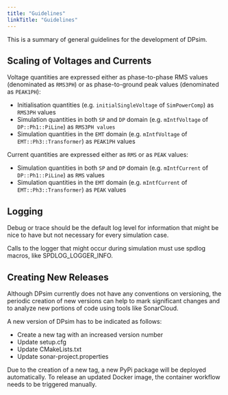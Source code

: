 ```yaml
---
title: "Guidelines"
linkTitle: "Guidelines"
---
```


This is a summary of general guidelines for the development of DPsim.

## Scaling of Voltages and Currents

Voltage quantities are expressed either as phase-to-phase RMS values (denominated as `RMS3PH`) or as phase-to-ground peak values (denominated as `PEAK1PH`):

- Initialisation quantities (e.g. `initialSingleVoltage` of `SimPowerComp`) as `RMS3PH` values
- Simulation quantities in both `SP` and `DP` domain (e.g. `mIntfVoltage` of `DP::Ph1::PiLine`) as `RMS3PH values`
- Simulation quantities in the `EMT` domain (e.g. `mIntfVoltage` of `EMT::Ph3::Transformer`) as `PEAK1PH` values

Current quantities are expressed either as `RMS` or as `PEAK` values:

- Simulation quantities in both `SP` and `DP` domain (e.g. `mIntfCurrent` of `DP::Ph1::PiLine`) as `RMS` values
- Simulation quantities in the `EMT` domain (e.g. `mIntfCurrent` of `EMT::Ph3::Transformer`) as `PEAK` values


## Logging

Debug or trace should be the default log level for information that might be nice to have but not necessary for every simulation case.

Calls to the logger that might occur during simulation must use spdlog macros, like SPDLOG_LOGGER_INFO.

## Creating New Releases

Although DPsim currently does not have any conventions on versioning, the periodic creation of
new versions can help to mark significant changes and to analyze new portions of code using tools like SonarCloud.

A new version of DPsim has to be indicated as follows:
- Create a new tag with an increased version number
- Update setup.cfg
- Update CMakeLists.txt
- Update sonar-project.properties

Due to the creation of a new tag, a new PyPi package will be deployed automatically.
To release an updated Docker image, the container workflow needs to be triggered manually.

